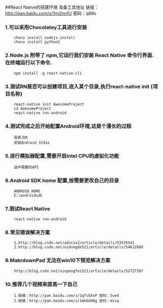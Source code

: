 ##React Native的搭建环境
		准备工具地址
		链接：http://pan.baidu.com/s/1mi2nnfU 密码：q88s

### 1.可以采用Chocolatey工具进行安装
		choco install nodejs.install
		choco install python2

### 2.Node.js 附带了 npm,它运行我们安装 React Native 命令行界面. 在终端运行以下命令.
		npm install -g react-native-cli

### 3.测试RN是否可以创建项目,进入某个目录,执行react-native init {项目名称}
		react-native init AwesomeProject
		cd AwesomeProject
		react-native run-android

### 4.测试完成之后开始配置Android环境,这是个漫长的过程
		安装JDK
		安装Android Stdio

### 5.进行模拟器配置,需要开启Intel CPU的虚拟化功能
		选中需要的API

### 6.Android SDK home 配置,按需要更改自己的目录
		ANDROID_HOME 
		E:\androidsdk

### 7.测试React Native
		react-native run-android


### 8.常见错误解决方案

		1.http://blog.csdn.net/adzcsx2/article/details/53535541
		2.http://blog.csdn.net/nidongde521/article/details/54612668

### 9.MakrdownPad 无法在win10下预览解决方案
		http://blog.csdn.net/xinpengfei521/article/details/52727387

### 10.推荐几个视频来提高一下自己
		1.链接：http://pan.baidu.com/s/1gfcEXvP 密码：5ve4
		2.链接：http://pan.baidu.com/s/1mh6GHQg 密码：msiq